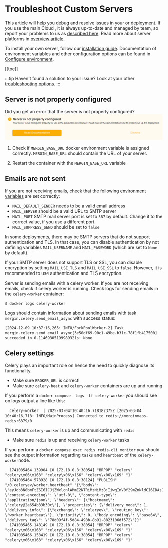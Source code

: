 # Troubleshoot Custom Servers

This article will help you debug and resolve issues in your <CommunityPlatformNameLink /> or <EnterprisePlatformNameLink /> deployment. If you use the main Cloud <DashboardLink desc="Mergin Maps Server"/>, it is always up-to-date and managed by <MainPlatformName /> team, so report your problems to us as [described here](../../misc/troubleshoot/). Read more about server platforms in [overview article](../). 

To install your own server, follow our [installation guide](../install/). Documentation of environment variables and other configuration options can be found in [Configure environment](../administer/environment/).

[[toc]]

:::tip
Haven't found a solution to your issue? Look at your other [troubleshooting options](../../misc/troubleshoot/).
:::

## Server is not properly configured
Did you get an error that the server is not properly configured?
![Mergin Maps CE server not configured error](./ce-server-not-configured.jpg "Mergin Maps CE server not configured error")

1. Check if `MERGIN_BASE_URL` docker environment variable is assigned correctly.
   `MERGIN_BASE_URL` should contain the URL of your <CommunityPlatformName /> server.
   
2. Restart the container with the `MERGIN_BASE_URL` variable

## Emails are not sent

If you are not receiving emails, check that the following [environment variables](../administer/environment/) are set correctly:

* `MAIL_DEFAULT_SENDER` needs to be a valid email address
* `MAIL_SERVER` should be a valid URL to SMTP server
* `MAIL_PORT` SMTP mail server port is set to `587` by default. Change it to the correct value, if you use a different port.
* `MAIL_SUPPRESS_SEND` should be set to `false`

In some deployments, there may be SMTP servers that do not support authentication and TLS. In that case, you can disable authentication by not defining variables `MAIL_USERNAME` and `MAIL_PASSWORD` (which are set to `None` by default). 

If your SMTP server does not support TLS or SSL, you can disable encryption by setting `MAIL_USE_TLS` and `MAIL_USE_SSL` to `false`. However, it is recommended to use authentication and TLS encryption.

Server is sending emails with a celery worker. If you are not receiving emails, check if celery worker is running. Check logs for sending emails in the `celery-worker` container:
```shell
$ docker logs celery-worker
```

Logs should contain information about sending emails with task `mergin.celery.send_email_async` with success status:

```shell
[2024-12-09 10:37:16,265: INFO/ForkPoolWorker-2] Task mergin.celery.send_email_async[3e50df69-90c1-49be-b31c-78f1fb417500] succeeded in 0.11469305199989321s: None
```

## Celery settings

Celery plays an important role on <MainPlatformName /> hence the need to quickly diagnose its functionality.

* Make sure `BROKER_URL` is correct!
* Make sure `celery-beat` and `celery-worker` containers are up and running

If you perform a `docker compose  logs -tf celery-worker` you should see on logs output a line like this:

```shell
  celery-worker  | 2025-03-04T10:40:16.718182375Z [2025-03-04 10:40:16,718: INFO/MainProcess] Connected to redis://merginmaps-redis:6379/0
```

This means `celery-worker` is up and communicating with `redis`

* Make sure `redis` is up and receiving `celery-worker` tasks

If you perform a `docker compose exec redis redis-cli monitor` you should see the output information regarding `tasks` and `heartbeat` of the `celery-worker`node.

```shell
  1741085464.139904 [0 172.18.0.8:38054] "BRPOP" "celery" "celery\x06\x163" "celery\x06\x166" "celery\x06\x169" "1"
  1741085464.578928 [0 172.18.0.8:38124] "PUBLISH" "/0.celeryev/worker.heartbeat" "{\"body\": \"eyJob3N0bmFtZSI6ICJjZWxlcnlAMmE2NTRiMzNiMzBjIiwgInV0Y29mZnNldCI6IDAsICJwaWQiOiA3LCAiY2xvY2siOiA2NDYsICJmcmVxIjogMi4wLCAiYWN0aXZlIjogMCwgInByb2Nlc3NlZCI6IDAsICJsb2FkYXZnIjogWzAuNzYsIDAuNzEsIDAuNzddLCAic3dfaWRlbnQiOiAicHktY2VsZXJ5IiwgInN3X3ZlciI6ICI1LjQuMCIsICJzd19zeXMiOiAiTGludXgiLCAidGltZXN0YW1wIjogMTc0MTA4NTQ2NC41NzgxMTUyLCAidHlwZSI6ICJ3b3JrZXItaGVhcnRiZWF0In0=\", \"content-encoding\": \"utf-8\", \"content-type\": \"application/json\", \"headers\": {\"hostname\": \"celery@2a654b33b30c\"}, \"properties\": {\"delivery_mode\": 1, \"delivery_info\": {\"exchange\": \"celeryev\", \"routing_key\": \"worker.heartbeat\"}, \"priority\": 0, \"body_encoding\": \"base64\", \"delivery_tag\": \"78d09f4f-5d84-498b-8b91-8823106df572\"}}"
  1741085465.148149 [0 172.18.0.8:38054] "BRPOP" "celery" "celery\x06\x163" "celery\x06\x166" "celery\x06\x169" "1"
  1741085466.158419 [0 172.18.0.8:38054] "BRPOP" "celery" "celery\x06\x163" "celery\x06\x166" "celery\x06\x169" "1"
```
